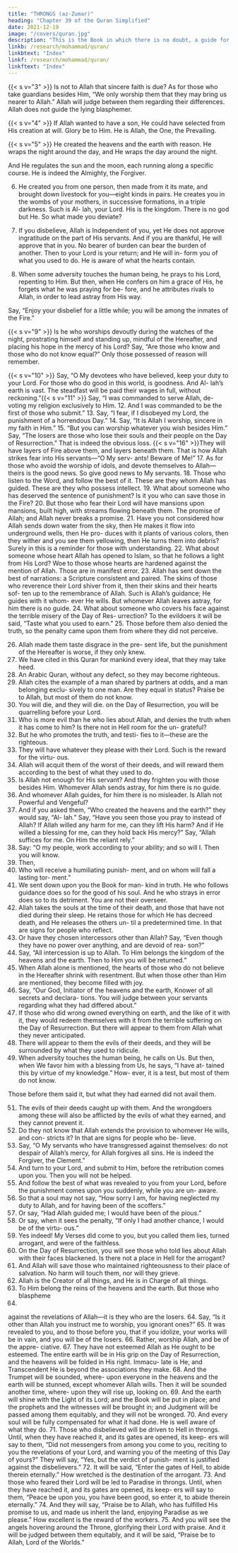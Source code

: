 ```yaml
---
title: "THRONGS (az-Zumar)"
heading: "Chapter 39 of the Quran Simplified"
date: 2021-12-19
image: "/covers/quran.jpg"
description: "This is the Book in which there is no doubt, a guide for the righteous."
linkb: /research/mohammad/quran/
linkbtext: "Index"
linkf: /research/mohammad/quran/
linkftext: "Index"
---
```



<!-- 1. The revelation of the Book is from Allah, the
Mighty and Wise.
We sent down to you the Book with the
truth, so serve Allah, devoting your religion
to Him. -->

{{< s v="3" >}}  Is not to Allah that sincere faith is due? As for those who take guardians besides Him,
“We only worship them that they may bring us nearer to Allah.” Allah will judge between
them regarding their differences. 
Allah does not guide the lying blasphemer.

{{< s v="4" >}}  If Allah wanted to have a son, He could have selected from His creation at will. Glory be to
Him. He is Allah, the One, the Prevailing.

{{< s v="5" >}}  He created the heavens and the earth with reason. He wraps the night around the day,
and He wraps the day around the night. 

And He regulates the sun and the moon, each running along a specific course. He is indeed the
Almighty, the Forgiver.

6. He created you from one person, then made from it its mate, and brought down livestock
for you—eight kinds in pairs. He creates you in the wombs of your mothers, in successive formations, in a triple darkness. Such is Al-
lah, your Lord. His is the kingdom. There is no god but He. So what made you deviate?

7. If you disbelieve, Allah is Independent of you, yet He does not approve ingratitude on
the part of His servants. And if you are thankful, He will approve that in you. No bearer of
burden can bear the burden of another. Then to your Lord is your return; and He will in-
form you of what you used to do. He is aware of what the hearts contain.

8. When some adversity touches the human being, he prays to his Lord, repenting to Him.
But then, when He confers on him a grace of His, he forgets what he was praying for be-
fore, and he attributes rivals to Allah, in order
to lead astray from His way. 

Say, “Enjoy your disbelief for a little while; you will be among
the inmates of the Fire.”

{{< s v="9" >}}  Is he who worships devoutly during the watches of the night, prostrating himself and
standing up, mindful of the Hereafter, and placing his hope in the mercy of his Lord?
Say, “Are those who know and those who do not know equal?” Only those possessed of
reason will remember.

{{< s v="10" >}}  Say, “O My devotees who have believed, keep your duty to your Lord. For those who
do good in this world, is goodness. And Al-
lah’s earth is vast. The steadfast will be paid
their wages in full, without reckoning.”{{< s v="11" >}}  Say, “I was commanded to serve Allah, de-
voting my religion exclusively to Him.
12. And I was commanded to be the first of
those who submit.”
13. Say, “I fear, if I disobeyed my Lord, the
punishment of a horrendous Day.”
14. Say, “It is Allah I worship, sincere in my
faith in Him.”
15. “But you can worship whatever you wish
besides Him.” Say, “The losers are those who
lose their souls and their people on the Day
of Resurrection.” That is indeed the obvious
loss.
{{< s v="16" >}}They will have layers of Fire above them,
and layers beneath them. That is how Allah
strikes fear into His servants—“O My serv-
ants! Beware of Me!”
17. As for those who avoid the worship of
idols, and devote themselves to Allah—theirs
is the good news. So give good news to My
servants.
18. Those who listen to the Word, and follow
the best of it. These are they whom Allah has
guided. These are they who possess intellect.
19. What about someone who has deserved the
sentence of punishment? Is it you who can
save those in the Fire?
20. But those who fear their Lord will have
mansions upon mansions, built high, with
streams flowing beneath them. The promise
of Allah; and Allah never breaks a promise.
21. Have you not considered how Allah sends
down water from the sky, then He makes it
flow into underground wells, then He pro-
duces with it plants of various colors, then
they wither and you see them yellowing, then
He turns them into debris? Surely in this is a
reminder for those with understanding.
22. What about someone whose heart Allah
has opened to Islam, so that he follows a light
from His Lord? Woe to those whose hearts
are hardened against the mention of Allah.
Those are in manifest error.
23. Allah has sent down the best of narrations:
a Scripture consistent and paired. The skins
of those who reverence their Lord shiver
from it, then their skins and their hearts sof-
ten up to the remembrance of Allah. Such is
Allah’s guidance; He guides with it whom-
ever He wills. But whomever Allah leaves
astray, for him there is no guide.
24. What about someone who covers his face
against the terrible misery of the Day of Res-
urrection? To the evildoers it will be said,
“Taste what you used to earn.”
25. Those before them also denied the truth, so
the penalty came upon them from where they
did not perceive.

26. Allah made them taste disgrace in the pre-
sent life, but the punishment of the Hereafter
is worse, if they only knew.
27. We have cited in this Quran for mankind
every ideal, that they may take heed.
28. An Arabic Quran, without any defect, so
they may become righteous.
29. Allah cites the example of a man shared by
partners at odds, and a man belonging exclu-
sively to one man. Are they equal in status?
Praise be to Allah, but most of them do not
know.
30. You
will die, and they will die.
on the Day of Resurrection, you will
be quarrelling before your Lord.
32. Who is more evil than he who lies about
Allah, and denies the truth when it has come
to him? Is there not in Hell room for the un-
grateful?
33. But he who promotes the truth, and testi-
fies to it—these are the righteous.
34. They will have whatever they please with
their Lord. Such is the reward for the virtu-
ous.
35. Allah will acquit them of the worst of their
deeds, and will reward them according to the
best of what they used to do.
36. Is Allah not enough for His servant? And
they frighten you with those besides Him.
Whomever Allah sends astray, for him there
is no guide.
37. And whomever Allah guides, for him there
is no misleader. Is Allah not Powerful and
Vengeful?
38. And if you asked them, “Who created the
heavens and the earth?” they would say, “Al-
lah.” Say, “Have you seen those you pray to
instead of Allah? If Allah willed any harm for
me, can they lift His harm? And if He willed
a blessing for me, can they hold back His
mercy?” Say, “Allah suffices for me. On Him
the reliant rely.”
39. Say: “O my people, work according to your
ability; and so will I. Then you will know.
31. Then,
40. Who will receive a humiliating punish-
ment, and on whom will fall a lasting tor-
ment.”
41. We sent down upon you the Book for man-
kind in truth. He who follows guidance does
so for the good of his soul. And he who strays
in error does so to its detriment. You are not
their overseer.
42. Allah takes the souls at the time of their
death, and those that have not died during
their sleep. He retains those for which He has
decreed death, and He releases the others un-
til a predetermined time. In that are signs for
people who reflect.
43. Or have they chosen intercessors other
than Allah? Say, “Even though they have no
power over anything, and are devoid of rea-
son?”
44. Say, “All intercession is up to Allah. To
Him belongs the kingdom of the heavens and
the earth. Then to Him you will be returned.”
45. When Allah alone is mentioned, the hearts
of those who do not believe in the Hereafter
shrink with resentment. But when those
other than Him are mentioned, they become
filled with joy.
46. Say, “Our God, Initiator of the heavens and
the earth, Knower of all secrets and declara-
tions. You will judge between your servants
regarding what they had differed about.”
47. If those who did wrong owned everything
on earth, and the like of it with it, they would
redeem themselves with it from the terrible
suffering on the Day of Resurrection. But
there will appear to them from Allah what
they never anticipated.
48. There will appear to them the evils of their
deeds, and they will be surrounded by what
they used to ridicule.
49. When adversity touches the human being,
he calls on Us. But then, when We favor him
with a blessing from Us, he says, “I have at-
tained this by virtue of my knowledge.” How-
ever, it is a test, but most of them do not
know.

Those before them said it, but what they
had earned did not avail them.

51. The evils of their deeds caught up with
them. And the wrongdoers among these will
also be afflicted by the evils of what they
earned, and they cannot prevent it.
52. Do they not know that Allah extends the
provision to whomever He wills, and con-
stricts it? In that are signs for people who be-
lieve.
53. Say, “O My servants who have transgressed
against themselves: do not despair of Allah’s
mercy, for Allah forgives all sins. He is indeed
the Forgiver, the Clement.”
54. And turn to your Lord, and submit to Him,
before the retribution comes upon you. Then
you will not be helped.
55. And follow the best of what was revealed to
you from your Lord, before the punishment
comes upon you suddenly, while you are un-
aware.
56. So that a soul may not say, “How sorry I
am, for having neglected my duty to Allah,
and for having been of the scoffers.”
57. Or say, “Had Allah guided me; I would
have been of the pious.”
58. Or say, when it sees the penalty, “If only I
had another chance, I would be of the virtu-
ous.”
59. Yes indeed! My Verses did come to you,
but you called them lies, turned arrogant, and
were of the faithless.
60. On the Day of Resurrection, you will see
those who told lies about Allah with their
faces blackened. Is there not a place in Hell
for the arrogant?
61. And Allah will save those who maintained
righteousness to their place of salvation. No
harm will touch them, nor will they grieve.
62. Allah is the Creator of all things, and He is
in Charge of all things.
63. To Him belong the reins of the heavens
and the earth. But those who blaspheme
50.
against the revelations of Allah—it is they
who are the losers.
64. Say, “Is it other than Allah you instruct me
to worship, you ignorant ones?”
65. It was revealed to you, and to those before
you, that if you idolize, your works will be in
vain, and you will be of the losers.
66. Rather, worship Allah, and be of the appre-
ciative.
67. They have not esteemed Allah as He ought
to be esteemed. The entire earth will be in His
grip on the Day of Resurrection, and the
heavens will be folded in His right. Immacu-
late is He, and Transcendent He is beyond the
associations they make.
68. And the Trumpet will be sounded, where-
upon everyone in the heavens and the earth
will be stunned, except whomever Allah wills.
Then it will be sounded another time, where-
upon they will rise up, looking on.
69. And the earth will shine with the Light of
its Lord; and the Book will be put in place;
and the prophets and the witnesses will be
brought in; and Judgment will be passed
among them equitably, and they will not be
wronged.
70. And every soul will be fully compensated
for what it had done. He is well aware of what
they do.
71. Those who disbelieved will be driven to
Hell in throngs. Until, when they have
reached it, and its gates are opened, its keep-
ers will say to them, “Did not messengers
from among you come to you, reciting to you
the revelations of your Lord, and warning
you of the meeting of this Day of yours?”
They will say, “Yes, but the verdict of punish-
ment is justified against the disbelievers.”
72. It will be said, “Enter the gates of Hell, to
abide therein eternally.” How wretched is the
destination of the arrogant.
73. And those who feared their Lord will be led
to Paradise in throngs. Until, when they have
reached it, and its gates are opened, its keep-
ers will say to them, “Peace be upon you, you have been good, so enter it, to abide therein
eternally.”
74. And they will say, “Praise be to Allah, who
has fulfilled His promise to us, and made us
inherit the land, enjoying Paradise as we
please.” How excellent is the reward of the
workers.
75. And you will see the angels hovering
around the Throne, glorifying their Lord
with praise. And it will be judged between
them equitably, and it will be said, “Praise be
to Allah, Lord of the Worlds.”


